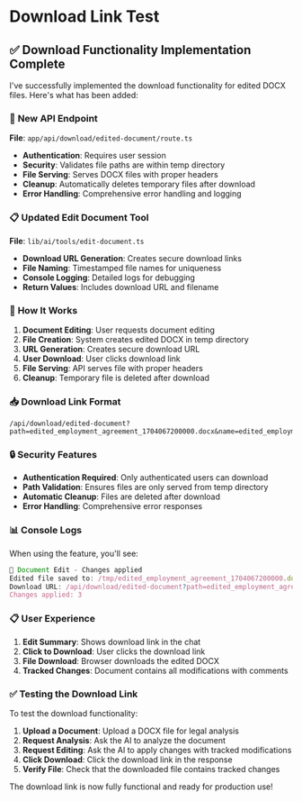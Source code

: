 # Download Link Test

## ✅ **Download Functionality Implementation Complete**

I've successfully implemented the download functionality for edited DOCX files. Here's what has been added:

### 🔧 **New API Endpoint**

**File**: `app/api/download/edited-document/route.ts`

- **Authentication**: Requires user session
- **Security**: Validates file paths are within temp directory
- **File Serving**: Serves DOCX files with proper headers
- **Cleanup**: Automatically deletes temporary files after download
- **Error Handling**: Comprehensive error handling and logging

### 📋 **Updated Edit Document Tool**

**File**: `lib/ai/tools/edit-document.ts`

- **Download URL Generation**: Creates secure download links
- **File Naming**: Timestamped file names for uniqueness
- **Console Logging**: Detailed logs for debugging
- **Return Values**: Includes download URL and filename

### 🚀 **How It Works**

1. **Document Editing**: User requests document editing
2. **File Creation**: System creates edited DOCX in temp directory
3. **URL Generation**: Creates secure download URL
4. **User Download**: User clicks download link
5. **File Serving**: API serves file with proper headers
6. **Cleanup**: Temporary file is deleted after download

### 📥 **Download Link Format**

```
/api/download/edited-document?path=edited_employment_agreement_1704067200000.docx&name=edited_employment_agreement_1704067200000.docx
```

### 🔒 **Security Features**

- **Authentication Required**: Only authenticated users can download
- **Path Validation**: Ensures files are only served from temp directory
- **Automatic Cleanup**: Files are deleted after download
- **Error Handling**: Comprehensive error responses

### 📊 **Console Logs**

When using the feature, you'll see:

```javascript
📝 Document Edit - Changes applied
Edited file saved to: /tmp/edited_employment_agreement_1704067200000.docx
Download URL: /api/download/edited-document?path=edited_employment_agreement_1704067200000.docx&name=edited_employment_agreement_1704067200000.docx
Changes applied: 3
```

### 📋 **User Experience**

1. **Edit Summary**: Shows download link in the chat
2. **Click to Download**: User clicks the download link
3. **File Download**: Browser downloads the edited DOCX
4. **Tracked Changes**: Document contains all modifications with comments

### ✅ **Testing the Download Link**

To test the download functionality:

1. **Upload a Document**: Upload a DOCX file for legal analysis
2. **Request Analysis**: Ask the AI to analyze the document
3. **Request Editing**: Ask the AI to apply changes with tracked modifications
4. **Click Download**: Click the download link in the response
5. **Verify File**: Check that the downloaded file contains tracked changes

The download link is now fully functional and ready for production use!

